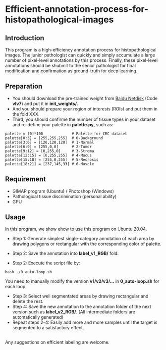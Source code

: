 # Efficient-annotation-process-for-histopathological-images

## Introduction
This program is a high-efficiency annotation process for histopathological images. The junior pathologist can quickly and simply accumulate a large number of pixel-level annotations by this process. Finally, these pixel-level annotations should be shubmit to the senior pathologist for final modification and confirmation as ground-truth for deep learning.

## Preparation

- You should download the pre-trained weight from [Baidu Netdisk](https://pan.baidu.com/s/1ZSjyrHIxSLqLt002XvI7gw?pwd=vlv7) (Code **vlv7**) and put it in **init_weights/**.
- And you should prepare your region of interests (ROIs) and put them in the fold XXX.
- Third, you should confirme the number of tissue types in your dataset and re-define your palette in **palette.py**, such as:
```
palette = [0]*100             # Palette for CRC dataset
palette[0:3] = [255,255,255]  # 0-Background
palette[3:6] = [120,120,120]  # 1-Normal
palette[6:9] = [255,0,0]      # 2-Tumor
palette[9:12] = [0,255,0]     # 3-Stroma
palette[12:15] = [0,255,255]  # 4-Mucus
palette[15:18] = [255,0,255]  # 5-Necrosis
palette[18:21] = [237,145,33] # 6-Muscle
```

## Requirement
- GIMAP program (Ubuntu) / Photoshop (Windows)
- Pathological tissue discrimination (personal ability)
- GPU

## Usage

In this program, we show ehow to use this program on Ubuntu 20.04.

- Step 1: Generate simplest single-category annotation of each area by drawing polygons or rectangular with the corresponding color of palette.

- Step 2: Save the annotation into **label_v1_RGB/** fold.

- Step 2: Execute the script file by:
```
bash ./0_auto-loop.sh
```
You need to manually modify the version **v1/v2/v3/...** in **0_auto-loop.sh** for each loop.

- Step 3: Select well segmentated areas by drawing rectangular and delete the rest.
- Step 4: Save the new annotation to the annotation folder of the next version such as **label_v2_RGB/**. (All intermediate folders are automatically generated)
- Repeat steps 2-4: Easily add more and more samples until the target is segmented to a satisfactory effect.

## 
Any suggestions on efficient labeling are welcome.
